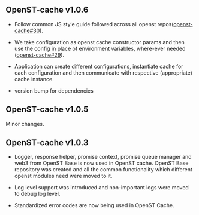 ## OpenST-cache v1.0.6
- Follow common JS style guide followed across all openst repos([openst-cache#30](https://github.com/OpenSTFoundation/openst-cache/issues/30)).

- We take configuration as openst cache constructor params and then use the config in place of environment variables, where-ever needed ([openst-cache#29](https://github.com/OpenSTFoundation/openst-cache/issues/29)).

- Application can create different configurations, instantiate cache for each configuration and then communicate with respective (appropriate) cache instance.

- version bump for dependencies

## OpenST-cache v1.0.5
Minor changes.

## OpenST-cache v1.0.3
- Logger, response helper, promise context, promise queue manager and web3 from OpenST Base is now used in OpenST cache. OpenST Base repository was created and all the common functionality which different openst modules need were moved to it.

- Log level support was introduced and non-important logs were moved to debug log level.

- Standardized error codes are now being used in OpenST Cache.
